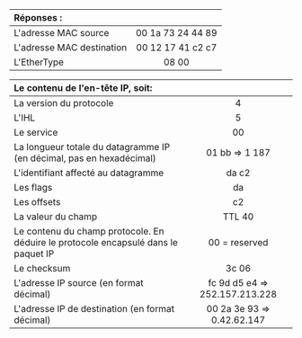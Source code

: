 | Réponses : | |
|:---------------|:---------------:|
| L'adresse MAC source | 00 1a 73 24 44 89 |
| L'adresse MAC destination | 00 12 17 41 c2 c7 |
| L'EtherType | 08 00 |

| Le contenu de l'en-tête IP, soit: | |
|:---------------|:---------------:|
| La version du protocole | 4 |
| L'IHL | 5 |
| Le service | 00 |
| La longueur totale du datagramme IP (en décimal, pas en hexadécimal) | 01 bb => 1 187 |
| L'identifiant affecté au datagramme | da c2 |
| Les flags | da |
| Les offsets | c2 |
| La valeur du champ | TTL 40 |
| Le contenu du champ protocole. En déduire le protocole encapsulé dans le paquet IP | 00 = reserved |
| Le checksum | 3c 06 |
| L'adresse IP source (en format décimal) | fc 9d d5 e4 => 252.157.213.228 |
| L'adresse IP de destination (en format décimal) | 00 2a 3e 93 => 0.42.62.147 |
